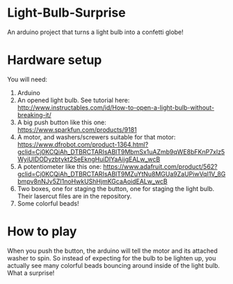 # Light-Bulb-Surprise
An arduino project that turns a light bulb into a confetti globe!

# Hardware setup
You will need: 
1. Arduino
2. An opened light bulb. See tutorial here: http://www.instructables.com/id/How-to-open-a-light-bulb-without-breaking-it/
3. A big push button like this one: https://www.sparkfun.com/products/9181
4. A motor, and washers/screwers suitable for that motor: https://www.dfrobot.com/product-1364.html?gclid=Cj0KCQiAh_DTBRCTARIsABlT9MbmSx1uAZmb9qWE8bFKnP7xlz5WyiUIDODyzbtykt2SeEkngHuiDIYaAijgEALw_wcB
5. A potentiometer like this one: https://www.adafruit.com/product/562?gclid=Cj0KCQiAh_DTBRCTARIsABlT9MZuYtNu8MGUa9ZaUPiwVqI1V_8Gbmpv8nNJv5ZI1noHwkUShHjmKGcaAoidEALw_wcB
6. Two boxes, one for staging the button, one for staging the light bulb. Their lasercut files are in the repository.
7. Some colorful beads!

# How to play
When you push the button, the arduino will tell the motor and its attached washer to spin. So instead of expecting for the bulb to be lighten up, you actually see many colorful beads bouncing around inside of the light bulb. What a surprise!


